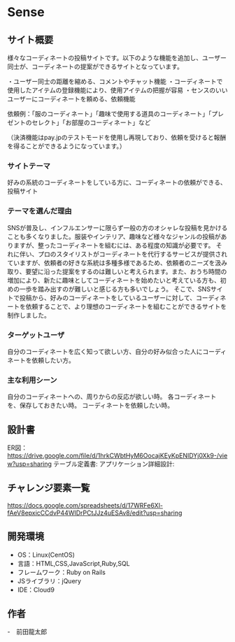 # Sense

## サイト概要
様々なコーディネートの投稿サイトです。以下のような機能を追加し、ユーザー同士が、コーディネートの提案ができるサイトとなっています。

・ユーザー同士の距離を縮める、コメントやチャット機能
・コーディネートで使用したアイテムの登録機能により、使用アイテムの把握が容易
・センスのいいユーザーにコーディネートを頼める、依頼機能

依頼例：「服のコーディネート」「趣味で使用する道具のコーディネート」「プレゼントのセレクト」「お部屋のコーディネート」など

（決済機能はpay.jpのテストモードを使用し再現しており、依頼を受けると報酬を得ることができるようになっています。）

### サイトテーマ
好みの系統のコーディネートをしている方に、コーディネートの依頼ができる、投稿サイト

### テーマを選んだ理由
SNSが普及し、インフルエンサーに限らず一般の方のオシャレな投稿を見かけることも多くなりました。服装やインテリア、趣味など様々なジャンルの投稿がありますが、整ったコーディネートを組むには、ある程度の知識が必要です。
それに伴い、プロのスタイリストがコーディネートを代行するサービスが提供されていますが、依頼者の好きな系統は多種多様であるため、依頼者のニーズを汲み取り、要望に沿った提案をするのは難しいと考えられます。また、おうち時間の増加により、新たに趣味としてコーディネートを始めたいと考えている方も、初めの一歩を踏み出すのが難しいと感じる方も多いでしょう。
そこで、SNSサイトで投稿から、好みのコーディネートをしているユーザーに対して、コーディネートを依頼することで、より理想のコーディネートを組むことができるサイトを制作しました。


### ターゲットユーザ
自分のコーディネートを広く知って欲しい方、自分の好み似合った人にコーディネートを依頼したい方。

### 主な利用シーン
自分のコーディネートへの、周りからの反応が欲しい時。
各コーディネートを、保存しておきたい時。
コーディネートを依頼したい時。

## 設計書
ER図：https://drive.google.com/file/d/1hrkCWbtHyM6OocajKEyKpENIDYj0Xk9-/view?usp=sharing
テーブル定義書:
アプリケーション詳細設計:

## チャレンジ要素一覧
https://docs.google.com/spreadsheets/d/17WRFe6Xl-fAeV8epxicCCdvP44WIDrPCtJJz4uESAv8/edit?usp=sharing

## 開発環境
- OS：Linux(CentOS)
- 言語：HTML,CSS,JavaScript,Ruby,SQL
- フレームワーク：Ruby on Rails
- JSライブラリ：jQuery
- IDE：Cloud9

## 作者
-　前田龍太郎
